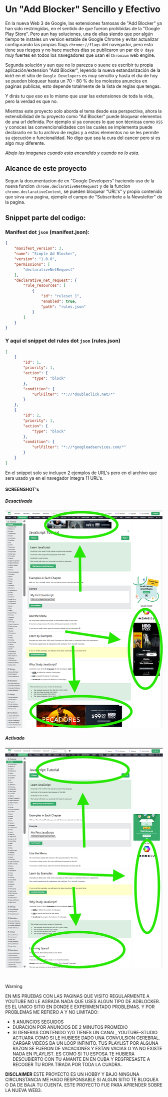# Un "Add Blocker" Sencillo y Efectivo

En la nueva Web 3 de Google, las extensiones famosas de "Add Blocker" ya han sido restringidas, en el sentido de que fueron prohibidas de la "Google Play Store". Pero aun hay soluciones,
una de ellas siendo que por algún tiempo te instales un version estable de Google Chrome y evitar actualizar configurando las propias flags `chrome://flags` del navegador, pero esto tiene sus riesgos y no hace muchos días se publicaron un par de `0 days` muy fuertes en todos los navegadores que usan el `Chromium` web engine.

Segunda solución y aun que no lo parezca o suene es escribir tu propia aplicación/extension "Add Blocker", leyendo la nueva estandarización de la `Web3` en el sitio de `Google Developers` es muy sencillo y hasta el día de hoy se pueden bloquear hasta un 70 - 80 % de los molestos anuncios en paginas publicas, esto depende totalmente de la lista de reglas que tengas.

Y dirás tu que eso es lo mismo que usar las extensiones de toda la vida, pero la verdad es que no.

Mientras este proyecto solo aborda el tema desde esa perspectiva, ahora la extensibilidad de tu proyecto como "Ad Blocker" puede bloquear elementos de una url definida. Por ejemplo si ya conoces lo que son técnicas como `XSS` y conoces las convencionalidades con las cuales se implementa puede declararlo en tu tu archivo de reglas y a estos elementos no se les permite su ejecución o funcionalidad. No digo que sea la cura del cancer pero si es algo muy diferente.

*Abajo las imagenes cuando esta encendido y cuando no lo esta.*

## Alcance de este proyecto

Segun la documentacion de en "Google Developers" haciendo uso de la nueva funcion `chrome.declarativeNetRequest` y de la funcion `chrome.declarativeContent`, se pueden bloquear "URL's" y propio contenido que sirva una pagina, ejemplo el campo de "Subscribete a la Newsletter" de la pagina.

## Snippet parte del codigo:

### Manifest dot `json` (manifest.json):

```json
{
    "manifest_version": 3,
    "name": "Simple Ad Blocker",
    "version": "1.0.0",
    "permissions": [
        "declarativeNetRequest"
    ],
    "declarative_net_request": {
        "rule_resources": [
            {
                "id": "ruleset_1",
                "enabled": true,
                "path": "rules.json"
            }
        ]
    }
}

```

### Y aqui el snippet del rules dot `json` (rules.json)

  ```json
[
    {
        "id": 1,
        "priority": 1,
        "action": {
            "type": "block"
        },
        "condition": {
            "urlFilter": "*://*doubleclick.net/*"
        }
    },
    {
        "id": 2,
        "priority": 1,
        "action": {
            "type": "block"
        },
        "condition": {
            "urlFilter": "*://*googleadservices.com/*"
        }
    }
]
```

En el snippet solo se incluyen 2 ejemplos de URL's pero en el archivo que sera usado ya en el navegador integra 11 URL's.

#### SCREENSHOT's

##### Desactivado

![](assets/unblocked-adds.png)

##### Activado

![](assets/blocked-adds.png)

<br>

> [!warning]
> EN MIS PRUEBAS CON LAS PAGINAS QUE VISITO REGULARMENTE
> A YOUTUBE NO LE AGRADA NADA QUE USES ALGUN TIPO DE
> ADBLOCKER. ES EL UNICO SITIO EN DONDE E EXPERIMENTADO
> PROBLEMAS. Y POR PROBLEMAS ME REFIERO A Y NO LIMITADO:
> - 5 ANUNCIOS SEGUIDOS
> - DURACION POR ANUNCIOS DE 2 MINUTOS PROMEDIO
> - SI GENERAS CONTENIDO Y/O TIENES UN CANAL, YOUTUBE-STUDIO ACTUARA COMO SI LE HUBIESE DADO UNA CONVULSION CEREBRAL. CARGAR VIDEOS DA UN LOOP INFINITO. TUS PLAYLIST POR ALGUNA RAZON SE FUERON DE VACACIONES Y ESTAN VACIAS O YA NO EXISTE NADA EN PLAYLIST. ES COMO SI TU ESPOSA TE HUBIERA DESCUBIERTO CON TU AMANTE EN EN CUBA Y REGFRESASTE A RECOGER TU ROPA TIRADA POR TODA LA CUADRA.

**DISCLAIMER**
ESTE PROYECTO ES UN HOBBY Y BAJO NINGUNA CIRCUNSTANCIA ME HAGO RESPONSABLE SI ALGUN SITIO TE BLOQUEA O DA DE BAJA TU CUENTA. ESTE PROYECTO FUE PARA APRENDER SOBRE LA NUEVA WEB3.
